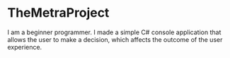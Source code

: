 # TheMetraProject
I am a beginner programmer. I made a simple C# console application that allows the user to make a decision, which affects the outcome of the user experience.
